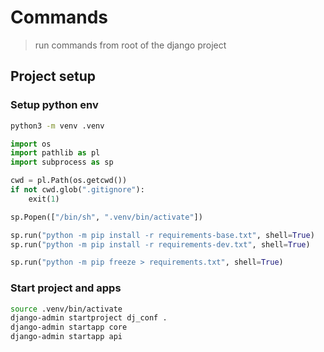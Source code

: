 # Commands

> run commands from root of the django project

## Project setup

### Setup python env

```sh
python3 -m venv .venv
```

```py
import os
import pathlib as pl
import subprocess as sp

cwd = pl.Path(os.getcwd())
if not cwd.glob(".gitignore"):
    exit(1)

sp.Popen(["/bin/sh", ".venv/bin/activate"])

sp.run("python -m pip install -r requirements-base.txt", shell=True)
sp.run("python -m pip install -r requirements-dev.txt", shell=True)

sp.run("python -m pip freeze > requirements.txt", shell=True)
```

### Start project and apps

```sh
source .venv/bin/activate
django-admin startproject dj_conf .
django-admin startapp core
django-admin startapp api
```
